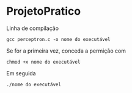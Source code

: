 # ProjetoPratico
Linha de compilação
```
gcc perceptron.c -o nome do executável
```
Se for a primeira vez, conceda a permição com
```
chmod +x nome do executável
```
Em seguida
```
./nome do executável
```